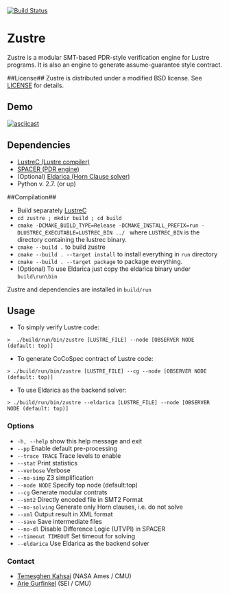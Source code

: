 [![Build Status](https://travis-ci.org/coco-team/zustre.svg)](https://travis-ci.org/coco-team/zustre)

# Zustre #

Zustre is a modular SMT-based PDR-style verification engine for Lustre programs. It is also an engine to generate assume-guarantee style contract.

##License##
Zustre is distributed under a modified BSD license. See [LICENSE](LICENSE) for details.

## Demo ##
[![asciicast](https://asciinema.org/a/78zgw3okcem06qcdrp2n3g2yh.png)](https://asciinema.org/a/78zgw3okcem06qcdrp2n3g2yh)

## Dependencies ##

* [LustreC (Lustre compiler)](https://github.com/coco-team/lustrec)
* [SPACER (PDR engine)](http://spacer.bitbucket.org/)
* (Optional) [Eldarica (Horn Clause solver)](https://github.com/uuverifiers/eldarica)
* Python v. 2.7. (or up)


##Compilation##

*  Build separately [LustreC](https://github.com/coco-team/lustrec)
* `cd zustre ; mkdir build ; cd build`
* `cmake -DCMAKE_BUILD_TYPE=Release -DCMAKE_INSTALL_PREFIX=run -DLUSTREC_EXECUTABLE=LUSTREC_BIN ../ ` where `LUSTREC_BIN` is the directory containing the lustrec binary.
* `cmake --build .` to build zustre
* `cmake --build . --target install` to install everything in `run` directory
* `cmake --build . --target package` to package everything.
* (Optional) To use Eldarica just copy the eldarica binary under `build\run\bin`

Zustre and dependencies are installed in `build/run`


## Usage ##
* To simply verify Lustre code:
```
>  ./build/run/bin/zustre [LUSTRE_FILE] --node [OBSERVER NODE (default: top)]
```

* To generate CoCoSpec contract of Lustre code:
```
> ./build/run/bin/zustre [LUSTRE_FILE] --cg --node [OBSERVER NODE (default: top)]
```

* To use Eldarica as the backend solver:
```
> ./build/run/bin/zustre --eldarica [LUSTRE_FILE] --node [OBSERVER NODE (default: top)]
```

### Options ###
* `-h, --help`         show this help message and exit
* `--pp`               Enable default pre-processing
* `--trace TRACE`      Trace levels to enable
* `--stat`             Print statistics
* `--verbose`          Verbose
* `--no-simp`          Z3 simplification
* `--node NODE`        Specify top node (default:top)
* `--cg`               Generate modular contrats
* `--smt2`             Directly encoded file in SMT2 Format
* `--no-solving`       Generate only Horn clauses, i.e. do not solve
* `--xml`              Output result in XML format
* `--save`             Save intermediate files
* `--no-dl`            Disable Difference Logic (UTVPI) in SPACER
* `--timeout TIMEOUT`  Set timeout for solving
* `--eldarica`         Use Eldarica as the backend solver


### Contact ###
* [Temesghen Kahsai](www.lememta.info) (NASA Ames / CMU)
* [Arie Gurfinkel](http://arieg.bitbucket.org/) (SEI / CMU)
